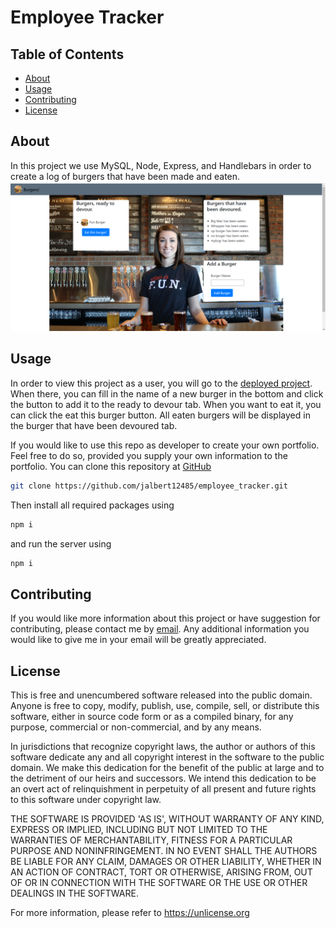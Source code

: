 # Employee Tracker 
## Table of Contents 
 * [About](#About) 
 * [Usage](#Usage) 
 * [Contributing](#Contributing) 
 * [License](#License) 
  
## About 
 In this project we use MySQL, Node, Express, and Handlebars in order to create a log of burgers that have been made and eaten.
 ![](Screenshot.png) 
 
## Usage 
 In order to view this project as a user, you will go to the [deployed project](https://ghoulish-nightmare-54214.herokuapp.com/).  When there, you can fill in the name of a new burger in the bottom and click the button to add it to the ready to devour tab.  When you want to eat it, you can click the eat this burger button.  All eaten burgers will be displayed in the burger that have been devoured tab.

 If you would like to use this repo as developer to create your own portfolio.  Feel free to do so, provided you supply your own information to the portfolio.  You can clone this repository at [GitHub](https://github.com/jalbert12485/burger) 
```sh 
git clone https://github.com/jalbert12485/employee_tracker.git
 ```    

Then install all required packages using 
```sh 
npm i
 ```    
and run the server using 
```sh 
npm i
 ```    
## Contributing
 If you would like more information about this project or have suggestion for contributing, please contact me by [email](mailto:jalbert@carthage.edu).  Any additional information you would like to give me in your email will be greatly appreciated.

## License 
 This is free and unencumbered software released into the public domain. Anyone is free to copy, modify, publish, use, compile, sell, or distribute this software, either in source code form or as a compiled binary, for any purpose, commercial or non-commercial, and by any means. 
 
 In jurisdictions that recognize copyright laws, the author or authors of this software dedicate any and all copyright interest in the software to the public domain. We make this dedication for the benefit of the public at large and to the detriment of our heirs and successors. We intend this dedication to be an overt act of relinquishment in perpetuity of all present and future rights to this software under copyright law. 
 
 THE SOFTWARE IS PROVIDED 'AS IS', WITHOUT WARRANTY OF ANY KIND, EXPRESS OR IMPLIED, INCLUDING BUT NOT LIMITED TO THE WARRANTIES OF MERCHANTABILITY, FITNESS FOR A PARTICULAR PURPOSE AND NONINFRINGEMENT. IN NO EVENT SHALL THE AUTHORS BE LIABLE FOR ANY CLAIM, DAMAGES OR OTHER LIABILITY, WHETHER IN AN ACTION OF CONTRACT, TORT OR OTHERWISE, ARISING FROM, OUT OF OR IN CONNECTION WITH THE SOFTWARE OR THE USE OR OTHER DEALINGS IN THE SOFTWARE. 
 
 For more information, please refer to <https://unlicense.org> 
